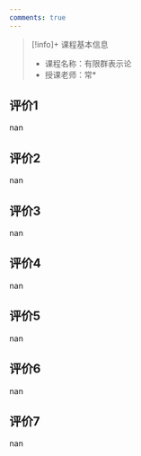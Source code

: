```yaml
---
comments: true
---
```


>[!info]+ 课程基本信息
>
> - 课程名称：有限群表示论
> - 授课老师：常*

## 评价1

nan
## 评价2

nan
## 评价3

nan
## 评价4

nan
## 评价5

nan
## 评价6

nan
## 评价7

nan
